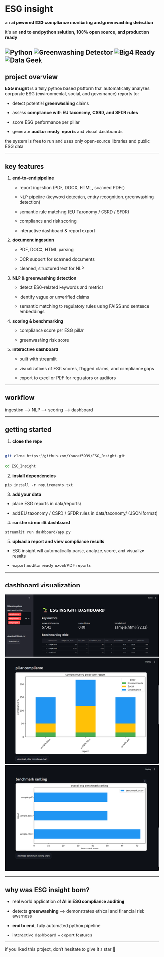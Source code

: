 # ESG insight

an **ai powered ESG compliance monitoring and greenwashing detection**

it's an **end to end python solution, 100% open source, and production ready**

![Python](https://img.shields.io/badge/python-blue)
![Greenwashing Detector](https://img.shields.io/badge/greenwashing-🚫-red)
![Big4 Ready](https://img.shields.io/badge/big4-ready-✨)
![Data Geek](https://img.shields.io/badge/data%20geek-📊-blue)
---

## project overview

**ESG insight** is a fully python based platform that automatically analyzes corporate ESG (environmental, social, and governance) reports to:

- detect potentiel **greenwashing** claims

- assess **compliance with EU taxonomy, CSRD, and SFDR rules**

- score ESG performance per pillar

- generate **auditor ready reports** and visual dashboards

the system is free to run and uses only open-source libraries and public ESG data

---

## key features

1. **end-to-end pipeline**

   - report ingestion (PDF, DOCX, HTML, scanned PDFs)

   - NLP pipeline (keyword detection, entity recognition, greenwashing detection)

   - semantic rule matching (EU Taxonomy / CSRD / SFDR)

   - compliance and risk scoring

   - interactive dashboard & report export

2. **document ingestion**

   - PDF, DOCX, HTML parsing

   - OCR support for scanned documents

   - cleaned, structured text for NLP

3. **NLP & greenwashing detection**

   - detect ESG-related keywords and metrics

   - identify vague or unverified claims

   - semantic matching to regulatory rules using FAISS and sentence embeddings

4. **scoring & benchmarking**

   - compliance score per ESG pillar

   - greenwashing risk score

5. **interactive dashboard**

   - built with streamlit

   - visualizations of ESG scores, flagged claims, and compliance gaps

   - export to excel or PDF for regulators or auditors

---

## workflow

ingestion --> NLP --> scoring --> dashboard

---


## getting started

1. **clone the repo**

```bash

git clone https://github.com/Youcef3939/ESG_Insight.git

cd ESG_Insight 
```

2. **install dependencies**

```
pip install -r requirements.txt
```

3. **add your data**

- place ESG reports in data/reports/

- add EU taxonomy / CSRD / SFDR rules in data/taxonomy/ (JSON format)

4. **run the streamlit dashboard**

```
streamlit run dashboard/app.py
```

5. **upload a report and view compliance results**

- ESG insight will automatically parse, analyze, score, and visualize results

- export auditor ready excel/PDF reports


---

## dashboard visualization
![alt text](<pics/image1.png>) ![alt text](<pics/image2.png>) ![alt text](<pics/image3.png>)

---


## why was **ESG insight** born?

- real world application of **AI in ESG compliance auditing**

- detects **greenwashing** --> demonstrates ethical and financial risk awarness

- **end to end**, fully automated python pipeline

- interactive dashboard + export features

---

if you liked this project, don't hesitate to give it a star 🌟
